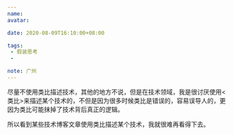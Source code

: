 ```yaml
---
name:
avatar:

date: 2020-08-09T16:10:00+08:00

tags:
 - 假装思考
 -

note: 广州
---
```

尽量不使用类比描述技术，其他的地方不说，但是在技术领域，我是很讨厌使用<类比>来描述某个技术的，不但是因为很多时候类比是错误的，容易误导人的，更因为类比可能抹掉了技术背后真正的逻辑。

所以看到某些技术博客文章使用类比描述某个技术，我就很难再看得下去。